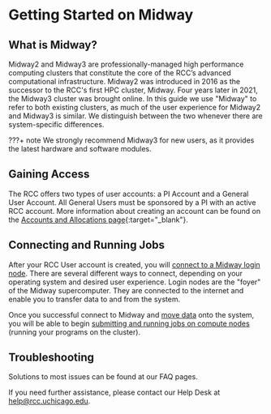# Getting Started on Midway
<!-- From these links:
https://rcc.uchicago.edu/accounts-allocations -->

## What is Midway?
Midway2 and Midway3 are professionally-managed high performance computing clusters that constitute the core of the RCC’s advanced computational infrastructure. Midway2 was introduced in 2016 as the successor to the RCC's first HPC cluster, Midway. Four years later in 2021, the Midway3 cluster was brought online. In this guide we use "Midway" to refer to both existing clusters, as much of the user experience for Midway2 and Midway3 is similar. We distinguish between the two whenever there are system-specific differences.  

???+ note
    We strongly recommend Midway3 for new users, as it provides the latest hardware and software modules.

## Gaining Access
The RCC offers two types of user accounts: a PI Account and a General User Account. All General Users must be sponsored by a PI with an active RCC account. More information about creating an account can be found on the [Accounts and Allocations page](https://rcc.uchicago.edu/accounts-allocations){:target="_blank"}.

## Connecting and Running Jobs
After your RCC User account is created, you will [connect to a Midway login node](midway_connecting.md). There are several different ways to connect, depending on your operating system and desired user experience. Login nodes are the "foyer" of the Midway supercomputer. They are connected to the internet and enable you to transfer data to and from the system. 

Once you successful connect to Midway and [move data](midway_data_transfer.md) onto the system, you will be able to begin [submitting and running jobs on compute nodes](midway_jobs_overview.md) (running your programs on the cluster).

## Troubleshooting

Solutions to most issues can be found at our FAQ pages.

If you need further assistance, please contact our Help Desk at [help@rcc.uchicago.edu](mailto:help@rcc.uchicago.edu).
